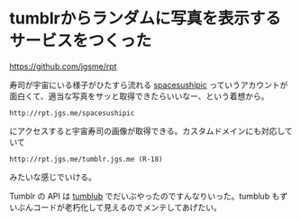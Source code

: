 # tumblrからランダムに写真を表示するサービスをつくった
https://github.com/jgsme/rpt

寿司が宇宙にいる様子がひたすら流れる [spacesushipic](http://spacesushipic.tumblr.com/) っていうアカウントが面白くて、適当な写真をサッと取得できたらいいなー、という着想から。

```
http://rpt.jgs.me/spacesushipic
```

にアクセスすると宇宙寿司の画像が取得できる。カスタムドメインにも対応していて

```
http://rpt.jgs.me/tumblr.jgs.me (R-18)
```

みたいな感じでいける。

Tumblr の API は [tumblub](http://tumblub.jgs.me) でだいぶやったのですんなりいった。tumblub もずいぶんコードが老朽化して見えるのでメンテしてあげたい。
